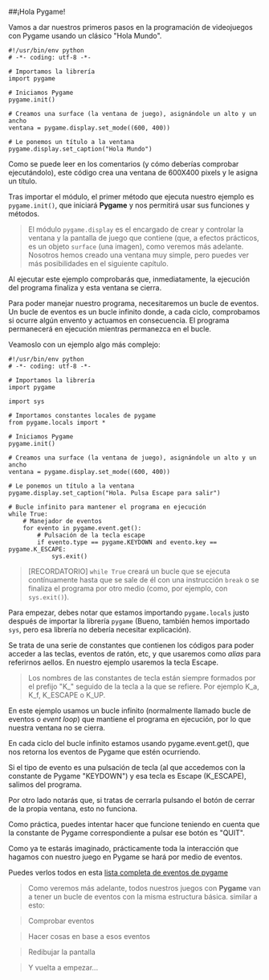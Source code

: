 ##¡Hola Pygame!

Vamos a dar nuestros primeros pasos en la programación de videojuegos con Pygame usando un clásico "Hola Mundo".

``` {.python .numberLines}
#!/usr/bin/env python
# -*- coding: utf-8 -*-

# Importamos la librería
import pygame

# Iniciamos Pygame
pygame.init()

# Creamos una surface (la ventana de juego), asignándole un alto y un ancho
ventana = pygame.display.set_mode((600, 400))

# Le ponemos un título a la ventana
pygame.display.set_caption("Hola Mundo")
```

Como se puede leer en los comentarios (y cómo deberías comprobar ejecutándolo), este código crea una ventana de 600X400 pixels y le asigna un título.

Tras importar el módulo, el primer método que ejecuta nuestro ejemplo es `pygame.init()`, que iniciará  **Pygame** y nos permitirá usar sus funciones y métodos.

> El módulo `pygame.display` es el encargado de crear y controlar la ventana y la pantalla de juego que contiene (que, a efectos prácticos, es un objeto `surface` (una imagen), como veremos más adelante.
> Nosotros hemos creado una ventana muy simple, pero puedes ver más posibilidades en el siguiente capítulo.

Al ejecutar este ejemplo comprobarás que, inmediatamente, la ejecución del programa finaliza y esta ventana se cierra.

Para poder manejar nuestro programa, necesitaremos un bucle de eventos. Un bucle de eventos es un bucle infinito donde, a cada ciclo, comprobamos si ocurre algún envento y actuamos en consecuencia. El programa permanecerá en ejecución mientras permanezca en el bucle.

Veamoslo con un ejemplo algo más complejo:

``` {.python .numberLines}
#!/usr/bin/env python
# -*- coding: utf-8 -*-

# Importamos la librería
import pygame

import sys

# Importamos constantes locales de pygame
from pygame.locals import *

# Iniciamos Pygame
pygame.init()

# Creamos una surface (la ventana de juego), asignándole un alto y un ancho
ventana = pygame.display.set_mode((600, 400))

# Le ponemos un título a la ventana
pygame.display.set_caption("Hola. Pulsa Escape para salir")

# Bucle infinito para mantener el programa en ejecución
while True:
    # Manejador de eventos
    for evento in pygame.event.get():
        # Pulsación de la tecla escape
        if evento.type == pygame.KEYDOWN and evento.key == pygame.K_ESCAPE:
            sys.exit()
```

> [RECORDATORIO] `while True` creará un bucle que se ejecuta contínuamente hasta que se sale de él con una instrucción 
`break` o se finaliza el programa por otro medio (como, por ejemplo, con `sys.exit()`).

Para empezar, debes notar que estamos importando `pygame.locals` justo después de importar la librería `pygame` (Bueno, también hemos importado `sys`, pero esa librería no debería necesitar explicación).

Se trata de una serie de constantes que contienen los códigos para poder acceder a las teclas, eventos de ratón, etc, y que usaremos como *alias* para referirnos aellos. En nuestro ejemplo usaremos la tecla Escape.

> Los nombres de las constantes de tecla están siempre formados por el prefijo "K\_" seguido de la tecla a la que se refiere. Por ejemplo K\_a, K\_f, K\_ESCAPE o K\_UP.

En este ejemplo usamos un bucle infinito (normalmente llamado bucle de eventos o *event loop*) que mantiene el programa en ejecución, por lo que nuestra ventana no se cierra.

En cada ciclo del bucle infinito estamos usando pygame.event.get(), que nos retorna los eventos de Pygame que estén ocurriendo.

Si el tipo de evento es una pulsación de tecla (al que accedemos con la constante de Pygame "KEYDOWN") y esa tecla es Escape (K_ESCAPE), salimos del programa.

Por otro lado notarás que, si tratas de cerrarla pulsando el botón de cerrar de la propia ventana, esto no funciona.

Como práctica, puedes intentar hacer que funcione teniendo en cuenta que la constante de Pygame correspondiente a pulsar ese botón es "QUIT".

Como ya te estarás imaginado, prácticamente toda la interacción que hagamos con nuestro juego en Pygame se hará por medio de eventos.

Puedes verlos todos en esta [lista completa de eventos de pygame](http://www.pygame.org/docs/ref/event.html)

> Como veremos más adelante, todos nuestros juegos con **Pygame** van a tener un bucle de eventos con la misma estructura básica. similar a esto:

> Comprobar eventos

> Hacer cosas en base a esos eventos

> Redibujar la pantalla

> Y vuelta a empezar...

